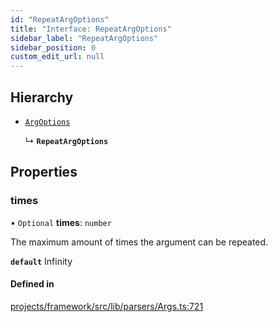 ```yaml
---
id: "RepeatArgOptions"
title: "Interface: RepeatArgOptions"
sidebar_label: "RepeatArgOptions"
sidebar_position: 0
custom_edit_url: null
---
```


## Hierarchy

- [`ArgOptions`](ArgOptions)

  ↳ **`RepeatArgOptions`**

## Properties

### times

• `Optional` **times**: `number`

The maximum amount of times the argument can be repeated.

**`default`** Infinity

#### Defined in

[projects/framework/src/lib/parsers/Args.ts:721](https://github.com/sapphiredev/framework/blob/5a4898f6/src/lib/parsers/Args.ts#L721)

